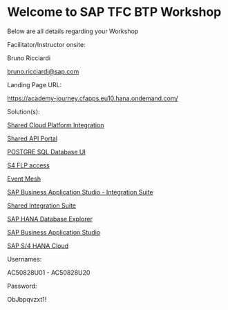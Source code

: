 # Welcome to SAP TFC BTP Workshop
Below are all details regarding your Workshop

Facilitator/Instructor onsite: 

Bruno Ricciardi

bruno.ricciardi@sap.com



Landing Page URL:

https://academy-journey.cfapps.eu10.hana.ondemand.com/


Solution(s):

[Shared Cloud Platform Integration](https://integration-suite-academy-prod-internal.it-cpi018.cfapps.eu10-003.hana.ondemand.com/itspaces)

[Shared API Portal](https://integration-suite-academy-prod-internal.apiportal.cfapps.eu10.hana.ondemand.com/)

[POSTGRE SQL Database UI](https://integration-suite-academy-prod-internal.launchpad.cfapps.eu10.hana.ondemand.com/179148b8-c4e3-4519-8de0-a2d11b5560c4.com-btp-postgredb.combtppostgredb-1.0.0)

[S4 FLP access](https://s4-2020.sapexperienceacademy.com:44300/sap/bc/ui2/flp?sap-client=400&sap-language=EN)

[Event Mesh](https://integration-suite-academy-prod-internal.enterprise-messaging.cfapps.eu10.hana.ondemand.com/)

[SAP Business Application Studio - Integration Suite](https://sap-build-hana-cloud.eu10cf.applicationstudio.cloud.sap/)


[Shared Integration Suite](https://integration-suite-academy-prod-internal.integrationsuite.cfapps.eu10-003.hana.ondemand.com/)

[SAP HANA Database Explorer](https://hana-cockpit-004.cfapps.eu10.hana.ondemand.com/hrtt/sap/hana/cst/catalog/cockpit-index.html?databaseid=C3683523)

[SAP Business Application Studio](https://sap-build-hana-cloud.eu10cf.applicationstudio.cloud.sap/index.html)

[SAP S/4 HANA Cloud](https://my400139.s4hana.cloud.sap/)



Usernames:

AC50828U01 - AC50828U20


Password:

ObJbpqvzxt1!



